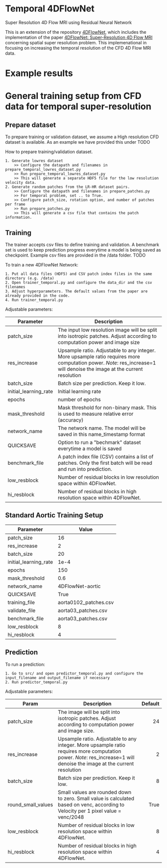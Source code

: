 # Temporal 4DFlowNet
Super Resolution 4D Flow MRI using Residual Neural Network

<!-- This repsository includes an implementation of the paper [4DFlowNet: Super-Resolution 4D Flow MRI](https://www.frontiersin.org/articles/10.3389/fphy.2020.00138/full) using Tensorflow 2.9.0 with Keras.  -->
<!-- In addition, there is an implementation for a temporal instead of a spatial-super resolution problem. -->

This is an extension of the repository [4DFlowNet](https://gitlab.eecs.umich.edu/bkhardy/4DFlowNet), which includes the implementation of the paper [4DFlowNet: Super-Resolution 4D Flow MRI](https://www.frontiersin.org/articles/10.3389/fphy.2020.00138/full) concerning spatial super resolution problem. 
This implemenational in focusing on increasing the temporal resolution of the CFD 4D Flow MRI data. 



# Example results

<!-- Below are example prediction results from an actual 4D Flow MRI of a bifurcation phantom dataset. 

LowRes input (voxel size 4mm)
<p align="left">
    <img src="https://i.imgur.com/O48FbAh.gif" width="330">
</p>

High Res Ground Truth vs noise-free Super Resolution (2mm)
<p align="left">
    <img src="https://i.imgur.com/67CRdGn.gif" width="350">
</p>

High Res Ground Truth vs noise-free Super Resolution (1mm)
<p align="left">
    <img src="https://i.imgur.com/DMQa2Lr.gif" width="350">
</p> -->

<!-- # Enviroment Setup
Because Big Blue's default python interpreter is shared by everyone, I use venv
in order to create a personal environment that won't mess with C Heart or other
important codes. When your venv is activated, all changes made to the python environment
will be applied to your own personal profile, allowing you to make edits/explore code 
without worrying about affecting others.

1. Creating your virtual environment:

    Navigate to your home directory and type into the terminal: 

    <code>python3 -m venv ./venv </code>

    The files associated with your virtual environment should now be stored under 
    a directory called "venv".

2. Activating your virtual environment:

    This part is slightly trickier as it depends on your current working directory. Assuming
    that you are still in your home directory, your venv can be activated with

    <code>source venv/bin/activate </code>

    You should now see <code>(venv)</code> in your terminal window. If you are in another directory, the general
    format of the activation command is

    <code>source path/to/venv/bin/activate </code>

3) Deactivating your virtual environment:

    Simply type <code>deactivate</code> and venv will deactivate.

4) Installing relevant python packages:

    When your venv is activated, type in the command

    <code>pip install -r requirements.txt</code>

    This assumes that requirements.txt is in your current working directory. You can find requirements.txt
    in the 4DFlowNet base directory. Currently there is only one requirement that covers everything, but I will
    add to this file if anything else comes up. This will help to prevent package version conflicts between everyone.

    Your virtual environment should now be ready to run 4DFlowNet. For other questions (such as setting a default 
    interpreter in VS Code, etc.) you can reach me at bkhardy@umich.edu! -->


# General training setup from CFD data for temporal super-resolution

## Prepare dataset

To prepare training or validation dataset, we assume a High resolution CFD dataset is available. As an example we have provided this under TODO

How to prepare training/validation dataset.

    1. Generate lowres dataset
        >> Configure the datapath and filenames in prepare_temporal_lowres_dataset.py
        >> Run prepare_temporal_lowres_dataset.py
        >> This will generate a separate HDF5 file for the low resolution velocity data.
    2. Generate random patches from the LR-HR dataset pairs.
        >> Configure the datapath and filenames in prepare_patches.py
        >> For temporal problem, set .. to True. 
        >> Configure patch_size, rotation option, and number of patches per frame
        >> Run prepare_patches.py
        >> This will generate a csv file that contains the patch information.

## Training

The trainer accepts csv files to define training and validation. A benchmark set is used to keep prediction progress everytime a model is being saved as checkpoint. Example csv files are provided in the /data folder. TODO

To train a new 4DFlowNet Network:

    1. Put all data files (HDF5) and CSV patch index files in the same directory (e.g. /data)
    2. Open trainer_temporal.py and configure the data_dir and the csv filenames
    3. Adjust hyperparameters. The default values from the paper are already provided in the code.
    4. Run trainer_temporal.py

Adjustable parameters:

|Parameter  | Description   |
|------|--------------|
| patch_size| The input low resolution image will be split into isotropic patches. Adjust according to computation power and image size |
| res_increase| Upsample ratio. Adjustable to any integer. More upsample ratio requires more computation power. *Note*: res_increase=1 will denoise the image at the current resolution |
| batch_size| Batch size per prediction. Keep it low. |
| initial_learning_rate| Initial learning rate |
| epochs | number of epochs |
| mask_threshold| Mask threshold for non-binary mask. This is used to measure relative error (accuracy) |
| network_name | The network name. The model will be saved in this name_timestamp format |
|QUICKSAVE| Option to run a "bechmark" dataset everytime a model is saved |
|benchmark_file| A patch index file (CSV) contains a list of patches. Only the first batch will be read and run into prediction. |
| low_resblock | Number of residual blocks in low resolution space within 4DFlowNet. |
| hi_resblock | Number of residual blocks in high resolution space within 4DFlowNet. |


## Standard Aortic Training Setup
|Parameter  | Value   |
|------|--------------|
| patch_size| 16 |
| res_increase| 2 |
| batch_size| 20 |
| initial_learning_rate| 1e-4 |
| epochs | 150 |
| mask_threshold| 0.6 |
| network_name | 4DFlowNet-aortic |
|QUICKSAVE| True |
|training_file| aorta0102_patches.csv |
|validate_file| aorta03_patches.csv |
|benchmark_file| aorta03_patches.csv |
| low_resblock | 8 |
| hi_resblock | 4 |

<!-- ## Standard Cerebrovascular Training Setup
|Parameter  | Value   |
|------|--------------|
| patch_size| 12 |
| res_increase| 2 |
| batch_size| 20 |
| initial_learning_rate| 2e-4 |
| epochs | 60 |
| mask_threshold| 0.6 |
| network_name | 4DFlowNet-cerebro |
|QUICKSAVE| True |
|training_file| newtrain12.csv |
|validate_file| newval12.csv |
|benchmark_file| newbenchmark12.csv |
| low_resblock | 8 |
| hi_resblock | 4 | -->


<!-- # Running prediction on MRI data
## Prepare data from MRI (for prediction purpose)
*NOTE*: all of the provided datasets are already in HDF5 format, making this step unnecessary for current use cases.
To prepare 4D Flow MRI data to HDF5, go to the prepare_data/ directory and run the following script:

    >> python prepare_data.py --input-dir [4DFlowMRI_CASE_DIRECTORY]

    >> usage: prepare_mri_data.py [-h] --input-dir INPUT_DIR
                           [--output-dir OUTPUT_DIR]
                           [--output-filename OUTPUT_FILENAME]
                           [--phase-pattern PHASE_PATTERN]
                           [--mag-pattern MAG_PATTERN] [--fh-mul FH_MUL]
                           [--rl-mul RL_MUL] [--in-mul IN_MUL] 

Notes: 
*  The directory must contains the following structure:
    [CASE_NAME]/[Magnitude_or_Phase]/[TriggerTime]
* There must be exactly 3 Phase and 3 Magnitude directories 
* To get the required directory structure, [DicomSort](https://dicomsort.com/) is recommended. Sort by SeriesDescription -> TriggerTime.
* In our case, VENC and velocity direction is read from the SequenceName DICOM HEADER. Code might need to be adjusted if the criteria is different. -->

## Prediction

To run a prediction:

    1. Go to src/ and open predictor_temporal.py and configure the input_filename and output_filename if necessary
    2. Run predictor_temporal.py

Adjustable parameters:

|Param  | Description   | Default|
|------|--------------|--------:|
| patch_size| The image will be split into isotropic patches. Adjust according to computation power and image size.  | 24|
| res_increase| Upsample ratio. Adjustable to any integer. More upsample ratio requires more computation power. *Note*: res_increase=1 will denoise the image at the current resolution |2|
| batch_size| Batch size per prediction. Keep it low. |8|
| round_small_values|Small values are rounded down to zero. Small value is calculated based on venc, according to Velocity per 1 pixel value = venc/2048 |True|
| low_resblock | Number of residual blocks in low resolution space within 4DFlowNet. |8|
| hi_resblock | Number of residual blocks in high resolution space within 4DFlowNet. |4|



<!-- ## Contact Information

If you encounter any problems, feel free to contact me by email.

Pia Callmer -->